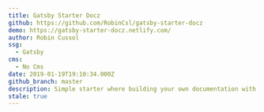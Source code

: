 ```yaml
---
title: Gatsby Starter Docz
github: https://github.com/RobinCsl/gatsby-starter-docz
demo: https://gatsby-starter-docz.netlify.com/
author: Robin Cussol
ssg:
  - Gatsby
cms:
  - No Cms
date: 2019-01-19T19:10:34.000Z
github_branch: master
description: Simple starter where building your own documentation with Docz is possible
stale: true
---
```

